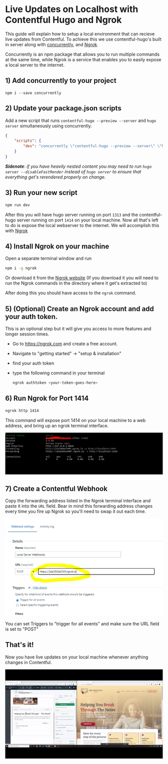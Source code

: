 # Live Updates on Localhost with Contentful Hugo and Ngrok

This guide will explain how to setup a local environment that can recieve live updates from Contentful. To achieve this we use contentful-hugo's built in server along with [concurrently](https://npm.com/concurrently), and [Ngrok](https://ngrok.com).

Concurrently is an npm package that allows you to run multiple commands at the same time, while Ngrok is a service that enables you to easily expose a local server to the internet.

## 1) Add concurrently to your project

```
npm i --save concurrently
```

## 2) Update your package.json scripts

Add a new script that runs `contentful-hugo --preview --server` and `hugo server` simultaneously using concurrently.

```json
{
    "scripts": {
        "dev": "concurrently \"contentful-hugo --preview --server\" \"hugo server\""
    }
}
```

_**Sidenote**: if you have heavily nested content you may need to run `hugo server --disableFastRender` instead of `hugo server` to ensure that everything get's rerendered properly on change._

## 3) Run your new script

```bash
npm run dev
```

After this you will have hugo server running on port `1313` and the contentful-hugo server running on port `1414` on your local machine. Now all that's left to do is expose the local webserver to the internet. We will accomplish this with [Ngrok](https://ngrok.com)

## 4) Install Ngrok on your machine

Open a separate terminal window and run

```bash
npm i -g ngrok
```

Or download it from the [Ngrok website](https://ngrok.com) (If you download it you will need to run the Ngrok commands in the directory where it get's extracted to)

After doing this you should have access to the `ngrok` command.

## 5) (Optional) Create an Ngrok account and add your auth token.

This is an optional step but it will give you access to more features and longer session times.

-   Go to https://ngrok.com and create a free account.
-   Navigate to "getting started" -> "setup & installation"
-   find your auth token
-   type the following command in your terminal

    ```bash
    ngrok authtoken <your-token-goes-here>
    ```

## 6) Run Ngrok for Port 1414

```bash
ngrok http 1414
```

This command will expose port 1414 on your local machine to a web address, and bring up an ngrok terminal interface.

![](assets/ngrok-console-screenshot.JPG)

## 7) Create a Contentful Webhook

Copy the forwarding address listed in the Ngrok terminal interface and paste it into the `URL` field. Bear in mind this forwarding address changes every time you fire up Ngrok so you'll need to swap it out each time.

![](assets/contentful-webhook-screenshot.JPG)

You can set Triggers to "trigger for all events" and make sure the URL field is set to "POST"

## That's it!

Now you have live updates on your local machine whenever anything changes in Contentful.

![](assets/live-updates-result.gif)
